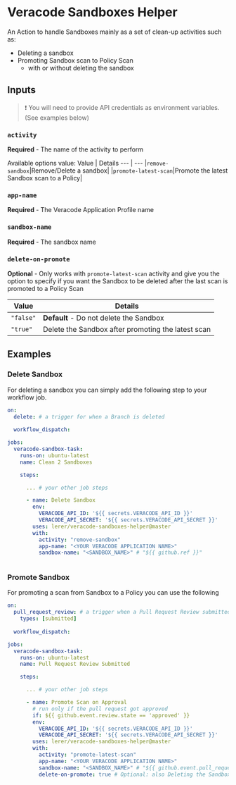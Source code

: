 # Veracode Sandboxes Helper
An Action to handle Sandboxes mainly as a set of clean-up activities such as:
- Deleting a sandbox
- Promoting Sandbox scan to Policy Scan 
  - with or without deleting the sandbox

## Inputs
> :exclamation: You will need to provide API credentials as environment variables. (See examples below)

### `activity`

**Required** - The name of the activity to perform

Available options value:
Value | Details
 --- | --- 
|`remove-sandbox`|Remove/Delete a sandbox|
|`promote-latest-scan`|Promote the latest Sandbox scan to a Policy|

### `app-name`
**Required** - The Veracode Application Profile name

### `sandbox-name`
**Required** - The sandbox name

### `delete-on-promote`
**Optional** - Only works with `promote-latest-scan` activity and give you the option to specify if you want the Sandbox to be deleted after the last scan is promoted to a Policy Scan


| Value |  Details|
--- | ---
|   `"false"`| **Default** - Do not delete the Sandbox |
| `"true"` | Delete the Sandbox after promoting the latest scan |

## Examples

### Delete Sandbox
For deleting a sandbox you can simply add the following step to your workflow job.

```yaml
on: 
  delete: # a trigger for when a Branch is deleted
    
  workflow_dispatch:

jobs:
  veracode-sandbox-task:
    runs-on: ubuntu-latest
    name: Clean 2 Sandboxes

    steps:

      ... # your other job steps

      - name: Delete Sandbox
        env:
          VERACODE_API_ID: '${{ secrets.VERACODE_API_ID }}'
          VERACODE_API_SECRET: '${{ secrets.VERACODE_API_SECRET }}'
        uses: lerer/veracode-sandboxes-helper@master 
        with:
          activity: "remove-sandbox"
          app-name: "<YOUR VERACODE APPLICATION NAME>"
          sandbox-name: "<SANDBOX_NAME>" # "${{ github.ref }}"
      
```

### Promote Sandbox
For promoting a scan from Sandbox to a Policy you can use the following

```yaml
on: 
  pull_request_review: # a trigger when a Pull Request Review submitted
    types: [submitted]
        
  workflow_dispatch:

jobs:
  veracode-sandbox-task:
    runs-on: ubuntu-latest
    name: Pull Request Review Submitted

    steps:

      ... # your other job steps

      - name: Promote Scan on Approval
        # run only if the pull request got approved
        if: ${{ github.event.review.state == 'approved' }}
        env:
          VERACODE_API_ID: '${{ secrets.VERACODE_API_ID }}'
          VERACODE_API_SECRET: '${{ secrets.VERACODE_API_SECRET }}'
        uses: lerer/veracode-sandboxes-helper@master 
        with:
          activity: "promote-latest-scan"
          app-name: "<YOUR VERACODE APPLICATION NAME>"
          sandbox-name: "<SANDBOX_NAME>" # "${{ github.event.pull_request.head.ref }}"
          delete-on-promote: true # Optional: also Deleting the Sandbox 
      
```